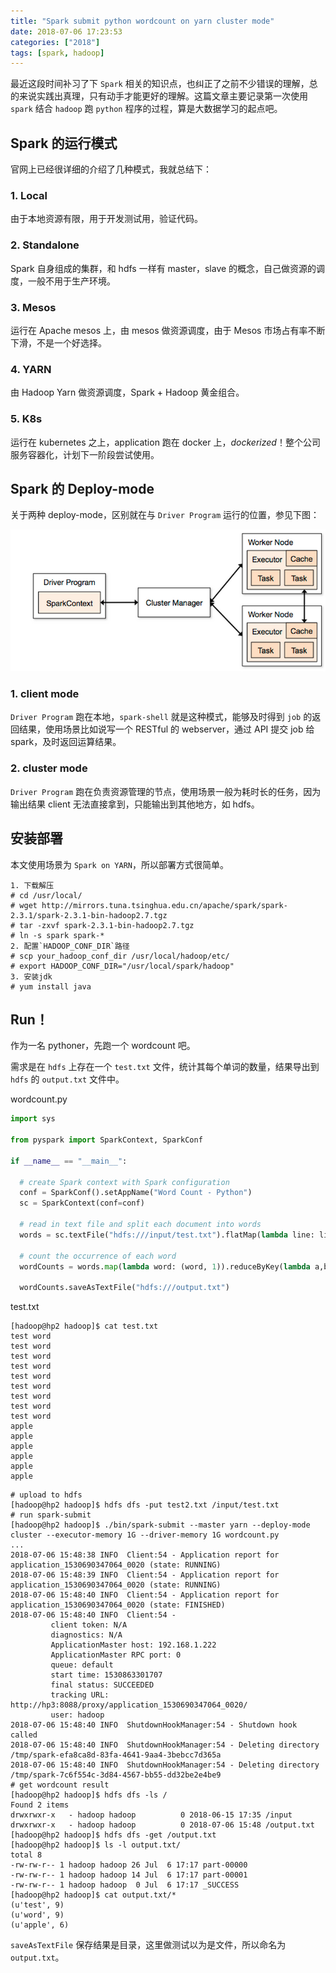 ```yaml
---
title: "Spark submit python wordcount on yarn cluster mode"
date: 2018-07-06 17:23:53
categories: ["2018"]
tags: [spark, hadoop]
---
```


最近这段时间补习了下 `Spark` 相关的知识点，也纠正了之前不少错误的理解，总的来说实践出真理，只有动手才能更好的理解。这篇文章主要记录第一次使用 `spark` 结合 `hadoop` 跑 `python` 程序的过程，算是大数据学习的起点吧。

## Spark 的运行模式

官网上已经很详细的介绍了几种模式，我就总结下：

### 1. Local

由于本地资源有限，用于开发测试用，验证代码。

### 2. Standalone

Spark 自身组成的集群，和 hdfs 一样有 master，slave 的概念，自己做资源的调度，一般不用于生产环境。

### 3. Mesos

运行在 Apache mesos 上，由 mesos 做资源调度，由于 Mesos 市场占有率不断下滑，不是一个好选择。

### 4. YARN

由 Hadoop Yarn 做资源调度，Spark + Hadoop 黄金组合。

### 5. K8s

运行在 kubernetes 之上，application 跑在 docker 上，_dockerized_！整个公司服务容器化，计划下一阶段尝试使用。

## Spark 的 Deploy-mode

关于两种 deploy-mode，区别就在与 `Driver Program` 运行的位置，参见下图：

![Spark Deploy Mode](/images/spark_deploy_mode.png)

### 1. client mode

`Driver Program` 跑在本地，`spark-shell` 就是这种模式，能够及时得到 `job` 的返回结果，使用场景比如说写一个 RESTful 的 webserver，通过 API 提交 job 给 spark，及时返回运算结果。

### 2. cluster mode

`Driver Program` 跑在负责资源管理的节点，使用场景一般为耗时长的任务，因为输出结果 client 无法直接拿到，只能输出到其他地方，如 hdfs。

## 安装部署

本文使用场景为 `Spark on YARN`，所以部署方式很简单。

```
1. 下载解压
# cd /usr/local/
# wget http://mirrors.tuna.tsinghua.edu.cn/apache/spark/spark-2.3.1/spark-2.3.1-bin-hadoop2.7.tgz
# tar -zxvf spark-2.3.1-bin-hadoop2.7.tgz
# ln -s spark spark-*
2. 配置`HADOOP_CONF_DIR`路径
# scp your_hadoop_conf_dir /usr/local/hadoop/etc/
# export HADOOP_CONF_DIR="/usr/local/spark/hadoop"
3. 安装jdk
# yum install java
```

## Run！

作为一名 pythoner，先跑一个 wordcount 吧。

需求是在 `hdfs` 上存在一个 `test.txt` 文件，统计其每个单词的数量，结果导出到 `hdfs` 的 `output.txt` 文件中。

wordcount.py

```python
import sys

from pyspark import SparkContext, SparkConf

if __name__ == "__main__":

  # create Spark context with Spark configuration
  conf = SparkConf().setAppName("Word Count - Python")
  sc = SparkContext(conf=conf)

  # read in text file and split each document into words
  words = sc.textFile("hdfs:///input/test.txt").flatMap(lambda line: line.split(" "))

  # count the occurrence of each word
  wordCounts = words.map(lambda word: (word, 1)).reduceByKey(lambda a,b:a +b)

  wordCounts.saveAsTextFile("hdfs:///output.txt")
```

test.txt

```
[hadoop@hp2 hadoop]$ cat test.txt 
test word
test word
test word
test word
test word
test word
test word
test word
test word
apple
apple
apple
apple
apple
apple
```

```
# upload to hdfs
[hadoop@hp2 hadoop]$ hdfs dfs -put test2.txt /input/test.txt
# run spark-submit
[hadoop@hp2 hadoop]$ ./bin/spark-submit --master yarn --deploy-mode cluster --executor-memory 1G --driver-memory 1G wordcount.py
...
2018-07-06 15:48:38 INFO  Client:54 - Application report for application_1530690347064_0020 (state: RUNNING)
2018-07-06 15:48:39 INFO  Client:54 - Application report for application_1530690347064_0020 (state: RUNNING)
2018-07-06 15:48:40 INFO  Client:54 - Application report for application_1530690347064_0020 (state: FINISHED)
2018-07-06 15:48:40 INFO  Client:54 -
         client token: N/A
         diagnostics: N/A
         ApplicationMaster host: 192.168.1.222
         ApplicationMaster RPC port: 0
         queue: default
         start time: 1530863301707
         final status: SUCCEEDED
         tracking URL: http://hp3:8088/proxy/application_1530690347064_0020/
         user: hadoop
2018-07-06 15:48:40 INFO  ShutdownHookManager:54 - Shutdown hook called
2018-07-06 15:48:40 INFO  ShutdownHookManager:54 - Deleting directory /tmp/spark-efa8ca8d-83fa-4641-9aa4-3bebcc7d365a
2018-07-06 15:48:40 INFO  ShutdownHookManager:54 - Deleting directory /tmp/spark-7c6f554c-3d84-4567-bb55-dd32be2e4be9
# get wordcount result
[hadoop@hp2 hadoop]$ hdfs dfs -ls /
Found 2 items
drwxrwxr-x   - hadoop hadoop          0 2018-06-15 17:35 /input
drwxrwxr-x   - hadoop hadoop          0 2018-07-06 15:48 /output.txt
[hadoop@hp2 hadoop]$ hdfs dfs -get /output.txt
[hadoop@hp2 hadoop]$ ls -l output.txt/
total 8
-rw-rw-r-- 1 hadoop hadoop 26 Jul  6 17:17 part-00000
-rw-rw-r-- 1 hadoop hadoop 14 Jul  6 17:17 part-00001
-rw-rw-r-- 1 hadoop hadoop  0 Jul  6 17:17 _SUCCESS
[hadoop@hp2 hadoop]$ cat output.txt/*
(u'test', 9)
(u'word', 9)
(u'apple', 6)
```

`saveAsTextFile` 保存结果是目录，这里做测试以为是文件，所以命名为 `output.txt`。
